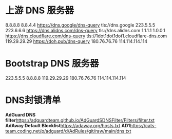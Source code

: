 # 上游 DNS 服务器
8.8.8.8
8.8.4.4
https://dns.google/dns-query
tls://dns.google
223.5.5.5
223.6.6.6
https://dns.alidns.com/dns-query
tls://dns.alidns.com
1.1.1.1
1.0.0.1
https://dns.cloudflare.com/dns-query
tls://1dot1dot1dot1.cloudflare-dns.com
119.29.29.29
https://doh.pub/dns-query
180.76.76.76
114.114.114.114

# Bootstrap DNS 服务器
223.5.5.5
8.8.8.8
119.29.29.29
180.76.76.76
114.114.114.114

# DNS封锁清单
**AdGuard DNS filter**https://adguardteam.github.io/AdGuardSDNSFilter/Filters/filter.txt 
**AdAway Default Blocklist**https://adaway.org/hosts.txt 
**AD1**https://cats-team.coding.net/p/adguard/d/AdRules/git/raw/main/dns.txt 
